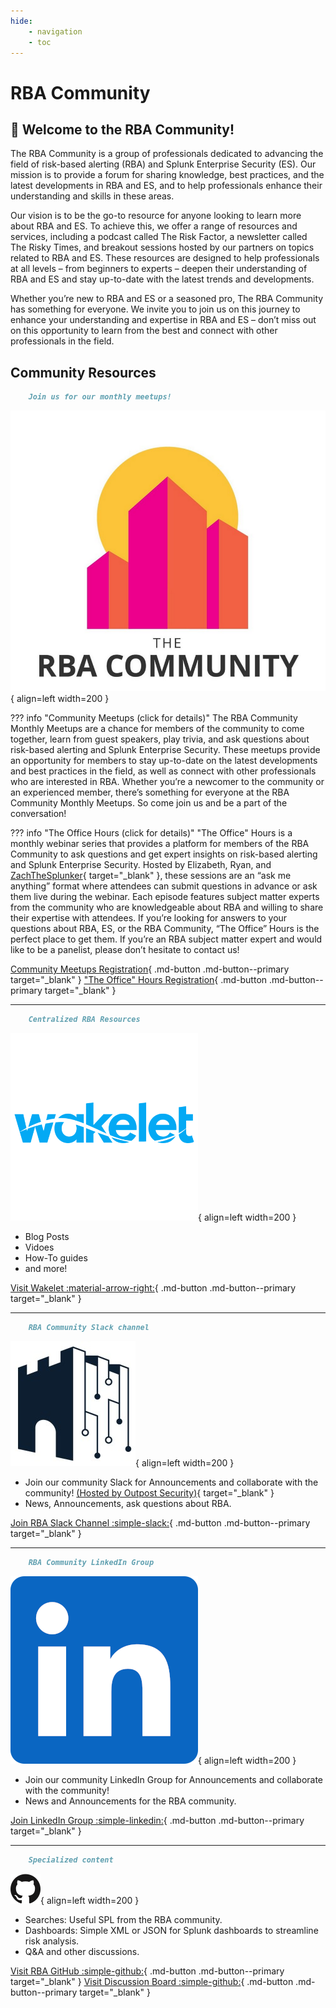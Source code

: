 ```yaml
---
hide:
    - navigation
    - toc
---
```

# RBA Community

## :wave: Welcome to the RBA Community!

The RBA Community is a group of professionals dedicated to advancing the field of risk-based alerting (RBA) and Splunk Enterprise Security (ES). Our mission is to provide a forum for sharing knowledge, best practices, and the latest developments in RBA and ES, and to help professionals enhance their understanding and skills in these areas.

Our vision is to be the go-to resource for anyone looking to learn more about RBA and ES. To achieve this, we offer a range of resources and services, including a podcast called The Risk Factor, a newsletter called The Risky Times, and breakout sessions hosted by our partners on topics related to RBA and ES. These resources are designed to help professionals at all levels – from beginners to experts – deepen their understanding of RBA and ES and stay up-to-date with the latest trends and developments.

Whether you’re new to RBA and ES or a seasoned pro, The RBA Community has something for everyone. We invite you to join us on this journey to enhance your understanding and expertise in RBA and ES – don’t miss out on this opportunity to learn from the best and connect with other professionals in the field.

## Community Resources

``` markdown title="Monthly Meetups"
    Join us for our monthly meetups!
```

<div class="result" markdown>

![RBA Community](assets/rba_community.png){ align=left width=200 }

??? info "Community Meetups (click for details)"
    The RBA Community Monthly Meetups are a chance for members of the community to come together, learn from guest speakers, play trivia, and ask questions about risk-based alerting and Splunk Enterprise Security. These meetups provide an opportunity for members to stay up-to-date on the latest developments and best practices in the field, as well as connect with other professionals who are interested in RBA. Whether you’re a newcomer to the community or an experienced member, there’s something for everyone at the RBA Community Monthly Meetups. So come join us and be a part of the conversation!

??? info "The Office Hours (click for details)"
    "The Office" Hours is a monthly webinar series that provides a platform for members of the RBA Community to ask questions and get expert insights on risk-based alerting and Splunk Enterprise Security. Hosted by Elizabeth, Ryan, and [ZachTheSplunker](https://zachthesplunker.com/){ target="_blank" }, these sessions are an “ask me anything” format where attendees can submit questions in advance or ask them live during the webinar. Each episode features subject matter experts from the community who are knowledgeable about RBA and willing to share their expertise with attendees. If you’re looking for answers to your questions about RBA, ES, or the RBA Community, “The Office” Hours is the perfect place to get them. If you’re an RBA subject matter expert and would like to be a panelist, please don’t hesitate to contact us!

[Community Meetups Registration](https://splunk.webex.com/webappng/sites/splunk/webinar/webinarSeries/register/341d3ab1cfad4b85a23eea7e1969d58d "Register for Community Meetups"){ .md-button .md-button--primary target="_blank" }
["The Office" Hours Registration](https://splunk.webex.com/webappng/sites/splunk/webinar/webinarSeries/register/bf449ac6ee3042bf81ac93c118d9c8d9 "Register for The Office Hours"){ .md-button .md-button--primary target="_blank" }

</div>

---

``` markdown title="Wakelet"
    Centralized RBA Resources
```

<div class="result" markdown>

![Wakelet](/assets/wakelet.png){ align=left width=200 }

- Blog Posts
- Vidoes
- How-To guides
- and more!

[Visit Wakelet :material-arrow-right:](https://wakelet.com/wake/rqjxuE9hXsCJRwWXsuHr1 "Visit Wakelet"){ .md-button .md-button--primary target="_blank" }

</div>

---

``` markdown title="Community Slack"
    RBA Community Slack channel
```

<div class="result" markdown>

![Outpost Security](/assets/outpost-security.jpg){ align=left width=200 }

- Join our community Slack for Announcements and collaborate with the community! [(Hosted by Outpost Security)](https://outpost-security.com/slack){ target="_blank" }
- News, Announcements, ask questions about RBA.

[Join RBA Slack Channel :simple-slack:](https://outpost-security.com/slack "Join RBA Slack Channel"){ .md-button .md-button--primary target="_blank" }

</div>

---

``` markdown title="LinkedIn Group"
    RBA Community LinkedIn Group
```

<div class="result" markdown>

![LinkedIn](/assets/linkedin.png){ align=left width=200 }

- Join our community LinkedIn Group for Announcements and collaborate with the community!
- News and Announcements for the RBA community.

[Join LinkedIn Group :simple-linkedin:](https://www.linkedin.com/groups/12702283/ "Join LinkedIn Group"){ .md-button .md-button--primary target="_blank" }

</div>

---

``` markdown title="RBA GitHub"
    Specialized content
```

<div class="result" markdown>

![LinkedIn](/assets/github.svg){ align=left width=200 }

- Searches: Useful SPL from the RBA community.
- Dashboards: Simple XML or JSON for Splunk dashboards to streamline risk analysis.
- Q&A and other discussions.

[Visit RBA GitHub :simple-github:](https://splunk.github.io/rba/ "Visit RBA GitHub"){ .md-button .md-button--primary target="_blank" }
[Visit Discussion Board :simple-github:](https://github.com/splunk/rba/discussions "Visit Discussion Board"){ .md-button .md-button--primary target="_blank" }

</div>
